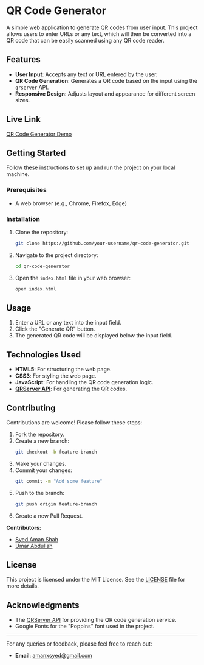 # QR Code Generator

A simple web application to generate QR codes from user input. This project allows users to enter URLs or any text, which will then be converted into a QR code that can be easily scanned using any QR code reader.

## Features

- **User Input**: Accepts any text or URL entered by the user.
- **QR Code Generation**: Generates a QR code based on the input using the `qrserver` API.
- **Responsive Design**: Adjusts layout and appearance for different screen sizes.

## Live Link

[QR Code Generator Demo](<https://lets-generate-qrcode.netlify.app/>)

## Getting Started

Follow these instructions to set up and run the project on your local machine.

### Prerequisites

- A web browser (e.g., Chrome, Firefox, Edge)

### Installation

1. Clone the repository:
    ```sh
    git clone https://github.com/your-username/qr-code-generator.git
    ```

2. Navigate to the project directory:
    ```sh
    cd qr-code-generator
    ```

3. Open the `index.html` file in your web browser:
    ```sh
    open index.html
    ```

## Usage

1. Enter a URL or any text into the input field.
2. Click the "Generate QR" button.
3. The generated QR code will be displayed below the input field.

## Technologies Used

- **HTML5**: For structuring the web page.
- **CSS3**: For styling the web page.
- **JavaScript**: For handling the QR code generation logic.
- **[QRServer API](https://goqr.me/api/)**: For generating the QR codes.

## Contributing

Contributions are welcome! Please follow these steps:

1. Fork the repository.
2. Create a new branch:
    ```sh
    git checkout -b feature-branch
    ```
3. Make your changes.
4. Commit your changes:
    ```sh
    git commit -m "Add some feature"
    ```
5. Push to the branch:
    ```sh
    git push origin feature-branch
    ```
6. Create a new Pull Request.

**Contributors:**
- [Syed Aman Shah](<https://github.com/amanxsyed>)
- [Umar Abdullah](<https://github.com/umarabdullah-991>)


## License

This project is licensed under the MIT License. See the [LICENSE](LICENSE) file for more details.

## Acknowledgments

- The [QRServer API](https://goqr.me/api/) for providing the QR code generation service.
- Google Fonts for the "Poppins" font used in the project.

---


For any queries or feedback, please feel free to reach out:

- **Email**: [amanxsyed@gmail.com](mailto:amanxsyed@gmail.com)
